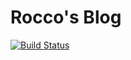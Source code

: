 # Rocco's Blog

[![Build Status](https://travis-ci.org/roccowang/roccowang.github.io.svg?branch=raw)](https://travis-ci.org/roccowang/roccowang.github.io)
